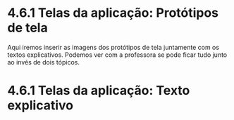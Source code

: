 # 4.6.1 Telas da aplicação: Protótipos de tela
Aqui iremos inserir as imagens dos protótipos de tela juntamente com os textos explicativos. Podemos ver com a professora se pode ficar tudo junto ao invés de dois tópicos.


# 4.6.1 Telas da aplicação: Texto explicativo

